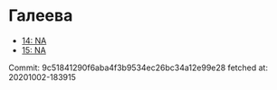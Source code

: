 # Галеева
- [14: NA](14.md)
- [15: NA](15.md)

Commit: 9c51841290f6aba4f3b9534ec26bc34a12e99e28
 fetched at: 20201002-183915
